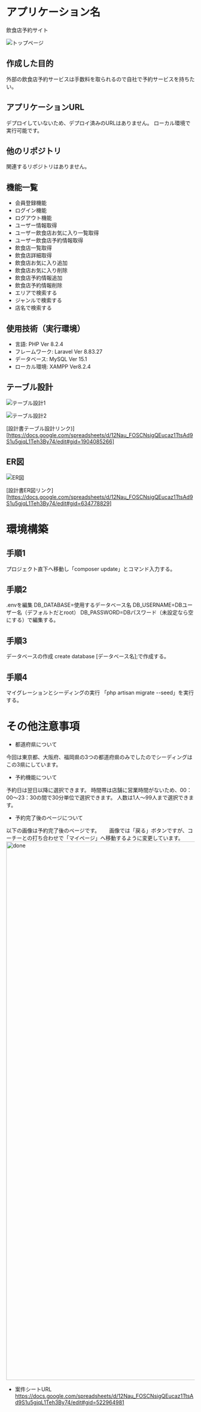 # アプリケーション名

飲食店予約サイト

![トップページ](https://github.com/piyotaro3/RESE/assets/121168107/248a8060-3443-4433-a7a5-be7ee396cc6d)

## 作成した目的

外部の飲食店予約サービスは手数料を取られるので自社で予約サービスを持ちたい。

## アプリケーションURL

デプロイしていないため、デプロイ済みのURLはありません。
ローカル環境で実行可能です。

## 他のリポジトリ

関連するリポジトリはありません。

## 機能一覧

- 会員登録機能
- ログイン機能
- ログアウト機能
- ユーザー情報取得
- ユーザー飲食店お気に入り一覧取得
- ユーザー飲食店予約情報取得
- 飲食店一覧取得
- 飲食店詳細取得
- 飲食店お気に入り追加
- 飲食店お気に入り削除
- 飲食店予約情報追加
- 飲食店予約情報削除
- エリアで検索する
- ジャンルで検索する
- 店名で検索する

## 使用技術（実行環境）

- 言語: PHP  Ver 8.2.4
- フレームワーク: Laravel  Ver 8.83.27
- データベース: MySQL  Ver 15.1
- ローカル環境: XAMPP Ver8.2.4

## テーブル設計

![テーブル設計1](https://github.com/piyotaro3/RESE/assets/121168107/a51f47e9-f608-41f4-803a-1865fbb2c2c4)

![テーブル設計2](https://github.com/piyotaro3/RESE/assets/121168107/29609d64-b756-41cb-aac9-f64b7f332db7)

[設計書テーブル設計リンク)]　[https://docs.google.com/spreadsheets/d/12Nau_FOSCNsigQEucaz1TtsAd9S1u5gjqL1Teh3By74/edit#gid=1904085266]

## ER図

![ER図](https://github.com/piyotaro3/RESE/assets/121168107/ef4c5977-0a7d-45d3-9df7-2e253506cca0)

[設計書ER図リンク] [https://docs.google.com/spreadsheets/d/12Nau_FOSCNsigQEucaz1TtsAd9S1u5gjqL1Teh3By74/edit#gid=634778829]

# 環境構築

## 手順1

プロジェクト直下へ移動し「composer update」とコマンド入力する。

## 手順2

.envを編集
DB_DATABASE=使用するデータベース名
DB_USERNAME=DBユーザー名（デフォルトだとroot）
DB_PASSWORD=DBパスワード（未設定なら空にする）で編集する。

## 手順3

データベースの作成
create database [データベース名];で作成する。

## 手順4

マイグレーションとシーディングの実行
「php artisan migrate --seed」を実行する。

# その他注意事項

- 都道府県について

今回は東京都、大阪府、福岡県の3つの都道府県のみでしたのでシーディングはこの3県にしています。

- 予約機能について

予約日は翌日以降に選択できます。
時間帯は店舗に営業時間がないため、00：00～23：30の間で30分単位で選択できます。
人数は1人～99人まで選択できます。

- 予約完了後のページについて

以下の画像は予約完了後のページです。　　
画像では「戻る」ボタンですが、コーチーとの打ち合わせで「マイページ」へ移動するように変更しています。
<img width="1437" alt="done" src="https://github.com/piyotaro3/RESE/assets/121168107/53e99103-c51f-4c3d-ac95-8395ee810e97">

- 案件シートURL
  https://docs.google.com/spreadsheets/d/12Nau_FOSCNsigQEucaz1TtsAd9S1u5gjqL1Teh3By74/edit#gid=522964981
